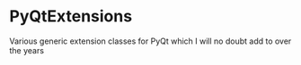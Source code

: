 # PyQtExtensions
Various generic extension classes for PyQt which I will no doubt add to over the years

